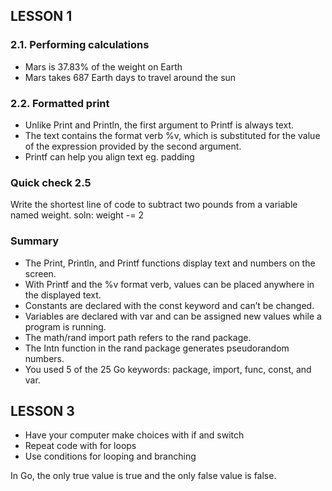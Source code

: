 ## LESSON 1
### 2.1. Performing calculations
- Mars is 37.83% of the weight on Earth
- Mars takes 687 Earth days to travel around the sun


### 2.2. Formatted print
- Unlike Print and Println, the first argument to Printf is always text. 
- The text contains the format verb %v, which is substituted for the value of the expression provided by the second argument.
- Printf can help you align text eg. padding


### Quick check 2.5
Write the shortest line of code to subtract two pounds from a variable named weight.
soln: weight -= 2


### Summary
- The Print, Println, and Printf functions display text and numbers on the screen.
- With Printf and the %v format verb, values can be placed anywhere in the displayed text.
- Constants are declared with the const keyword and can’t be changed.
- Variables are declared with var and can be assigned new values while a program is running.
- The math/rand import path refers to the rand package.
- The Intn function in the rand package generates pseudorandom numbers.
- You used 5 of the 25 Go keywords: package, import, func, const, and var.


## LESSON 3
- Have your computer make choices with if and switch
- Repeat code with for loops
- Use conditions for looping and branching

In Go, the only true value is true and the only false value is false.